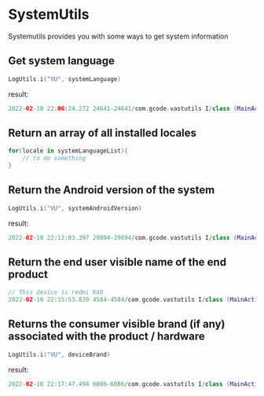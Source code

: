 # SystemUtils

Systemutils provides you with some ways to get system information

## Get system language

```kotlin
LogUtils.i("VU", systemLanguage)
```

result:

```kotlin
2022-02-10 22:06:24.272 24641-24641/com.gcode.vastutils I/class (MainActivity.kt:52): zh
```

## Return an array of all installed locales

```kotlin
for(locale in systemLanguageList){
    // to do something
}
```

## Return the Android version of the system

```kotlin
LogUtils.i("VU", systemAndroidVersion)
```

result:

```kotlin
2022-02-10 22:12:03.397 29894-29894/com.gcode.vastutils I/class (MainActivity.kt:52): 12
```

## Return the end user visible name of the end product

```kotlin
// This device is redmi K40
2022-02-10 22:15:53.820 4584-4584/com.gcode.vastutils I/class (MainActivity.kt:52): M2012K11AC
```

## Returns the consumer visible brand (if any) associated with the product / hardware

```kotlin
LogUtils.i("VU", deviceBrand)
```

result:

```kotlin
2022-02-10 22:17:47.494 6086-6086/com.gcode.vastutils I/class (MainActivity.kt:52): Redmi
```